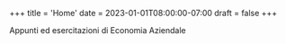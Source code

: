 +++
title = 'Home'
date = 2023-01-01T08:00:00-07:00
draft = false
+++

Appunti ed esercitazioni di Economia Aziendale
